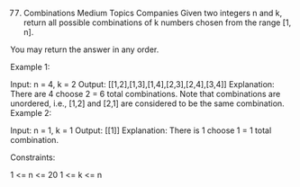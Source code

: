 77. Combinations
    Medium
    Topics
    Companies
    Given two integers n and k, return all possible combinations of k numbers chosen from the range [1, n].

You may return the answer in any order.



Example 1:

Input: n = 4, k = 2
Output: [[1,2],[1,3],[1,4],[2,3],[2,4],[3,4]]
Explanation: There are 4 choose 2 = 6 total combinations.
Note that combinations are unordered, i.e., [1,2] and [2,1] are considered to be the same combination.
Example 2:

Input: n = 1, k = 1
Output: [[1]]
Explanation: There is 1 choose 1 = 1 total combination.


Constraints:

1 <= n <= 20
1 <= k <= n